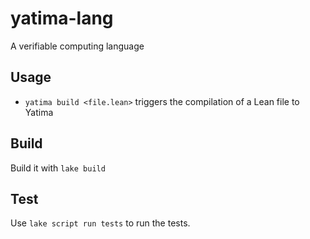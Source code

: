 # yatima-lang

A verifiable computing language

## Usage

* `yatima build <file.lean>` triggers the compilation of a Lean file to Yatima

## Build

Build it with `lake build`

## Test

Use `lake script run tests` to run the tests.

